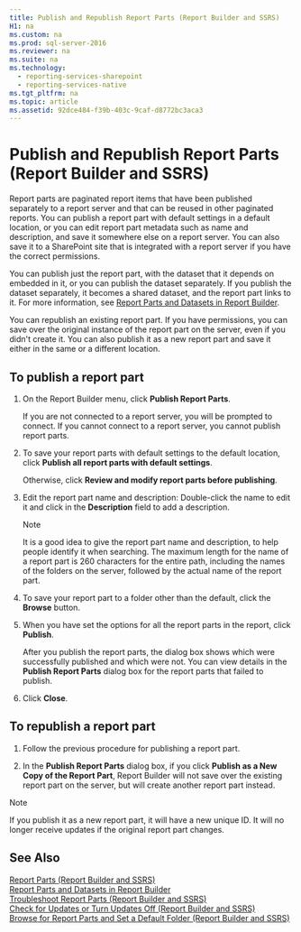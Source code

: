 ```yaml
---
title: Publish and Republish Report Parts (Report Builder and SSRS)
H1: na
ms.custom: na
ms.prod: sql-server-2016
ms.reviewer: na
ms.suite: na
ms.technology: 
  - reporting-services-sharepoint
  - reporting-services-native
ms.tgt_pltfrm: na
ms.topic: article
ms.assetid: 92dce484-f39b-403c-9caf-d8772bc3aca3
---
```

# Publish and Republish Report Parts (Report Builder and SSRS)
  Report parts are paginated report items that have been published separately to a report server and that can be reused in other paginated reports. You can publish a report part with default settings in a default location, or you can edit report part metadata such as name and description, and save it somewhere else on a report server. You can also save it to a SharePoint site that is integrated with a report server if you have the correct permissions.  
  
 You can publish just the report part, with the dataset that it depends on embedded in it, or you can publish the dataset separately. If you publish the dataset separately, it becomes a shared dataset, and the report part links to it. For more information, see [Report Parts and Datasets in Report Builder](../../Topics/TopicNameNotContainA/Report-Parts-and-Datasets-in-Report-Builder.md).  
  
 You can republish an existing report part. If you have permissions, you can save over the original instance of the report part on the server, even if you didn't create it. You can also publish it as a new report part and save it either in the same or a different location.  
  
## To publish a report part  
  
1.  On the Report Builder menu, click **Publish Report Parts**.  
  
     If you are not connected to a report server, you will be prompted to connect. If you cannot connect to a report server, you cannot publish report parts.  
  
2.  To save your report parts with default settings to the default location, click **Publish all report parts with default settings**.  
  
     Otherwise, click **Review and modify report parts before publishing**.  
  
3.  Edit the report part name and description: Double\-click the name to edit it and click in the **Description** field to add a description.  
  
    > [!NOTE]  
    >  It is a good idea to give the report part name and description, to help people identify it when searching. The maximum length for the name of a report part is 260 characters for the entire path, including the names of the folders on the server, followed by the actual name of the report part.  
  
4.  To save your report part to a folder other than the default, click the **Browse** button.  
  
5.  When you have set the options for all the report parts in the report, click **Publish**.  
  
     After you publish the report parts, the dialog box shows which were successfully published and which were not. You can view details in the **Publish Report Parts** dialog box for the report parts that failed to publish.  
  
6.  Click **Close**.  
  
## To republish a report part  
  
1.  Follow the previous procedure for publishing a report part.  
  
2.  In the **Publish Report Parts** dialog box, if you click **Publish as a New Copy of the Report Part**, Report Builder will not save over the existing report part on the server, but will create another report part instead.  
  
> [!NOTE]  
>  If you publish it as a new report part, it will have a new unique ID. It will no longer receive updates if the original report part changes.  
  
## See Also  
 [Report Parts &#40;Report Builder and SSRS&#41;](../../Topics/TopicNameNotContainA/Report-Parts--Report-Builder-and-SSRS-.md)   
 [Report Parts and Datasets in Report Builder](../../Topics/TopicNameNotContainA/Report-Parts-and-Datasets-in-Report-Builder.md)   
 [Troubleshoot Report Parts \(Report Builder and SSRS\)](assetId:///d9fe1932-46e7-421b-a8a9-4c54d9576e94)   
 [Check for Updates or Turn Updates Off \(Report Builder and SSRS\)](assetId:///9c69792d-d7c4-453b-ae2f-6d2d071d8606)   
 [Browse for Report Parts and Set a Default Folder &#40;Report Builder and SSRS&#41;](../../Topics/TopicNameContainA/Browse-for-Report-Parts-and-Set-a-Default-Folder--Report-Builder-and-SSRS-.md)  
  
  